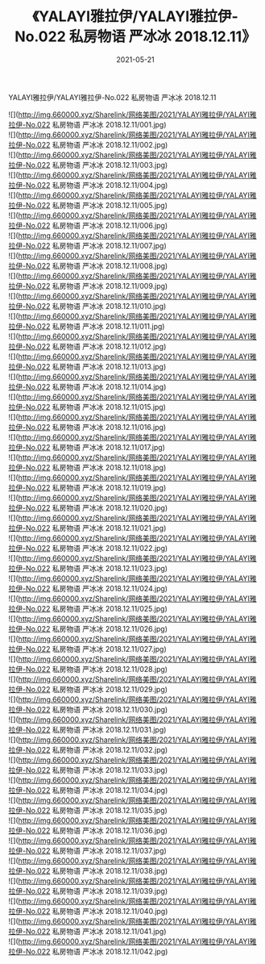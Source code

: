 ﻿---
layout: post
title:  《YALAYI雅拉伊/YALAYI雅拉伊-No.022 私房物语 严冰冰 2018.12.11》
date:   2021-05-21
img: http://img.660000.xyz/Sharelink/网络美图/2021/YALAYI雅拉伊/YALAYI雅拉伊-No.022 私房物语 严冰冰 2018.12.11/000.jpg
categories: [美女, 清纯, 唯美]
---

YALAYI雅拉伊/YALAYI雅拉伊-No.022 私房物语 严冰冰 2018.12.11

 ![](http://img.660000.xyz/Sharelink/网络美图/2021/YALAYI雅拉伊/YALAYI雅拉伊-No.022 私房物语 严冰冰 2018.12.11/001.jpg) <br>![](http://img.660000.xyz/Sharelink/网络美图/2021/YALAYI雅拉伊/YALAYI雅拉伊-No.022 私房物语 严冰冰 2018.12.11/002.jpg) <br>![](http://img.660000.xyz/Sharelink/网络美图/2021/YALAYI雅拉伊/YALAYI雅拉伊-No.022 私房物语 严冰冰 2018.12.11/003.jpg) <br>![](http://img.660000.xyz/Sharelink/网络美图/2021/YALAYI雅拉伊/YALAYI雅拉伊-No.022 私房物语 严冰冰 2018.12.11/004.jpg) <br>![](http://img.660000.xyz/Sharelink/网络美图/2021/YALAYI雅拉伊/YALAYI雅拉伊-No.022 私房物语 严冰冰 2018.12.11/005.jpg) <br>![](http://img.660000.xyz/Sharelink/网络美图/2021/YALAYI雅拉伊/YALAYI雅拉伊-No.022 私房物语 严冰冰 2018.12.11/006.jpg) <br>![](http://img.660000.xyz/Sharelink/网络美图/2021/YALAYI雅拉伊/YALAYI雅拉伊-No.022 私房物语 严冰冰 2018.12.11/007.jpg) <br>![](http://img.660000.xyz/Sharelink/网络美图/2021/YALAYI雅拉伊/YALAYI雅拉伊-No.022 私房物语 严冰冰 2018.12.11/008.jpg) <br>![](http://img.660000.xyz/Sharelink/网络美图/2021/YALAYI雅拉伊/YALAYI雅拉伊-No.022 私房物语 严冰冰 2018.12.11/009.jpg) <br>![](http://img.660000.xyz/Sharelink/网络美图/2021/YALAYI雅拉伊/YALAYI雅拉伊-No.022 私房物语 严冰冰 2018.12.11/010.jpg) <br>![](http://img.660000.xyz/Sharelink/网络美图/2021/YALAYI雅拉伊/YALAYI雅拉伊-No.022 私房物语 严冰冰 2018.12.11/011.jpg) <br>![](http://img.660000.xyz/Sharelink/网络美图/2021/YALAYI雅拉伊/YALAYI雅拉伊-No.022 私房物语 严冰冰 2018.12.11/012.jpg) <br>![](http://img.660000.xyz/Sharelink/网络美图/2021/YALAYI雅拉伊/YALAYI雅拉伊-No.022 私房物语 严冰冰 2018.12.11/013.jpg) <br>![](http://img.660000.xyz/Sharelink/网络美图/2021/YALAYI雅拉伊/YALAYI雅拉伊-No.022 私房物语 严冰冰 2018.12.11/014.jpg) <br>![](http://img.660000.xyz/Sharelink/网络美图/2021/YALAYI雅拉伊/YALAYI雅拉伊-No.022 私房物语 严冰冰 2018.12.11/015.jpg) <br>![](http://img.660000.xyz/Sharelink/网络美图/2021/YALAYI雅拉伊/YALAYI雅拉伊-No.022 私房物语 严冰冰 2018.12.11/016.jpg) <br>![](http://img.660000.xyz/Sharelink/网络美图/2021/YALAYI雅拉伊/YALAYI雅拉伊-No.022 私房物语 严冰冰 2018.12.11/017.jpg) <br>![](http://img.660000.xyz/Sharelink/网络美图/2021/YALAYI雅拉伊/YALAYI雅拉伊-No.022 私房物语 严冰冰 2018.12.11/018.jpg) <br>![](http://img.660000.xyz/Sharelink/网络美图/2021/YALAYI雅拉伊/YALAYI雅拉伊-No.022 私房物语 严冰冰 2018.12.11/019.jpg) <br>![](http://img.660000.xyz/Sharelink/网络美图/2021/YALAYI雅拉伊/YALAYI雅拉伊-No.022 私房物语 严冰冰 2018.12.11/020.jpg) <br>![](http://img.660000.xyz/Sharelink/网络美图/2021/YALAYI雅拉伊/YALAYI雅拉伊-No.022 私房物语 严冰冰 2018.12.11/021.jpg) <br>![](http://img.660000.xyz/Sharelink/网络美图/2021/YALAYI雅拉伊/YALAYI雅拉伊-No.022 私房物语 严冰冰 2018.12.11/022.jpg) <br>![](http://img.660000.xyz/Sharelink/网络美图/2021/YALAYI雅拉伊/YALAYI雅拉伊-No.022 私房物语 严冰冰 2018.12.11/023.jpg) <br>![](http://img.660000.xyz/Sharelink/网络美图/2021/YALAYI雅拉伊/YALAYI雅拉伊-No.022 私房物语 严冰冰 2018.12.11/024.jpg) <br>![](http://img.660000.xyz/Sharelink/网络美图/2021/YALAYI雅拉伊/YALAYI雅拉伊-No.022 私房物语 严冰冰 2018.12.11/025.jpg) <br>![](http://img.660000.xyz/Sharelink/网络美图/2021/YALAYI雅拉伊/YALAYI雅拉伊-No.022 私房物语 严冰冰 2018.12.11/026.jpg) <br>![](http://img.660000.xyz/Sharelink/网络美图/2021/YALAYI雅拉伊/YALAYI雅拉伊-No.022 私房物语 严冰冰 2018.12.11/027.jpg) <br>![](http://img.660000.xyz/Sharelink/网络美图/2021/YALAYI雅拉伊/YALAYI雅拉伊-No.022 私房物语 严冰冰 2018.12.11/028.jpg) <br>![](http://img.660000.xyz/Sharelink/网络美图/2021/YALAYI雅拉伊/YALAYI雅拉伊-No.022 私房物语 严冰冰 2018.12.11/029.jpg) <br>![](http://img.660000.xyz/Sharelink/网络美图/2021/YALAYI雅拉伊/YALAYI雅拉伊-No.022 私房物语 严冰冰 2018.12.11/030.jpg) <br>![](http://img.660000.xyz/Sharelink/网络美图/2021/YALAYI雅拉伊/YALAYI雅拉伊-No.022 私房物语 严冰冰 2018.12.11/031.jpg) <br>![](http://img.660000.xyz/Sharelink/网络美图/2021/YALAYI雅拉伊/YALAYI雅拉伊-No.022 私房物语 严冰冰 2018.12.11/032.jpg) <br>![](http://img.660000.xyz/Sharelink/网络美图/2021/YALAYI雅拉伊/YALAYI雅拉伊-No.022 私房物语 严冰冰 2018.12.11/033.jpg) <br>![](http://img.660000.xyz/Sharelink/网络美图/2021/YALAYI雅拉伊/YALAYI雅拉伊-No.022 私房物语 严冰冰 2018.12.11/034.jpg) <br>![](http://img.660000.xyz/Sharelink/网络美图/2021/YALAYI雅拉伊/YALAYI雅拉伊-No.022 私房物语 严冰冰 2018.12.11/035.jpg) <br>![](http://img.660000.xyz/Sharelink/网络美图/2021/YALAYI雅拉伊/YALAYI雅拉伊-No.022 私房物语 严冰冰 2018.12.11/036.jpg) <br>![](http://img.660000.xyz/Sharelink/网络美图/2021/YALAYI雅拉伊/YALAYI雅拉伊-No.022 私房物语 严冰冰 2018.12.11/037.jpg) <br>![](http://img.660000.xyz/Sharelink/网络美图/2021/YALAYI雅拉伊/YALAYI雅拉伊-No.022 私房物语 严冰冰 2018.12.11/038.jpg) <br>![](http://img.660000.xyz/Sharelink/网络美图/2021/YALAYI雅拉伊/YALAYI雅拉伊-No.022 私房物语 严冰冰 2018.12.11/039.jpg) <br>![](http://img.660000.xyz/Sharelink/网络美图/2021/YALAYI雅拉伊/YALAYI雅拉伊-No.022 私房物语 严冰冰 2018.12.11/040.jpg) <br>![](http://img.660000.xyz/Sharelink/网络美图/2021/YALAYI雅拉伊/YALAYI雅拉伊-No.022 私房物语 严冰冰 2018.12.11/041.jpg) <br>![](http://img.660000.xyz/Sharelink/网络美图/2021/YALAYI雅拉伊/YALAYI雅拉伊-No.022 私房物语 严冰冰 2018.12.11/042.jpg) <br>